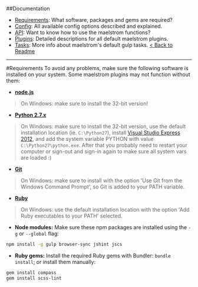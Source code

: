 ##Documentation
- [Requirements][docs-requirements]: What software, packages and gems are required?
- [Config][docs-config]: All available config options described and explained.
- [API][docs-api]: Want to know how to use the maelstrom functions?
- [Plugins][docs-plugins]: Detailed descriptions for all default maelstrom plugins.
- [Tasks][docs-tasks]: More info about maelstrom's default gulp tasks.
[< Back to Readme](../)

--------------------------------------------------------------------------------


#Requirements
To avoid any problems, make sure the following software is installed on your system. Some maelstrom plugins may not function without them:

- **[node.js][url-nodejs]**
> On Windows: make sure to install the 32-bit version!

- **[Python 2.7.x][url-python]**
> On Windows: make sure to install the 32-bit version, use the default installation location (ie. `C:\Python27`), install [Visual Studio Express 2012][url-vsx2012], and add the system variable PYTHON with value `C:\Python27\python.exe`. After that you probably need to restart your computer or sign-out and sign-in again to make sure all system vars are loaded :)

- **[Git][url-git]**
> On Windows: make sure to install with the option 'Use Git from the Windows Command Prompt', so Git is added to your PATH variable.

- **[Ruby][url-ruby]**
> On Windows: use the default installation location with the option 'Add Ruby executables to your PATH' selected.

- **Node modules:**
Make sure these npm packages are installed using the `-g` or `--global` flag:
```bash
npm install -g gulp browser-sync jshint jscs
```

- **Ruby gems:**
Install the required Ruby gems with Bundler: `bundle install`; or install them manually:
```bash
gem install compass
gem install scss-lint
```

[url-nodejs]: https://nodejs.org/download/
[url-python]: https://www.python.org/downloads/release/python-279/
[url-vsx2012]: http://go.microsoft.com/?linkid=9816758
[url-git]: http://git-scm.com/downloads
[url-ruby]: https://www.ruby-lang.org/en/documentation/installation/#rubyinstaller

[docs-requirements]: requirements.md
[docs-config]: config.md
[docs-api]: api.md
[docs-plugins]: plugins.md
[docs-tasks]: tasks.md
